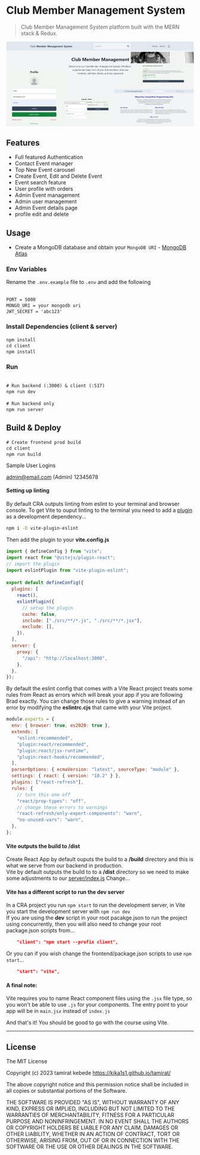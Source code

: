 # Club Member Management System

> Club Member Management System platform built with the MERN stack & Redux.

<img src="https://github.com/kika1s1/cmms/blob/main/client/images/screen.png">

<!-- toc -->

<!-- tocstop -->

## Features

- Full featured Authentication
- Contact Event manager
- Top New Event carousel
- Create Event, Edit and Delete Event
- Event search feature
- User profile with orders
- Admin Event management
- Admin user management
- Admin Event details page
- profile edit and delete

## Usage

- Create a MongoDB database and obtain your `MongoDB URI` - [MongoDB Atlas](https://www.mongodb.com/cloud/atlas/register)

### Env Variables

Rename the `.env.example` file to `.env` and add the following

```

PORT = 5000
MONGO_URI = your mongodb uri
JWT_SECRET = 'abc123'

```

### Install Dependencies (client & server)

```
npm install
cd client
npm install
```

### Run

```

# Run backend (:3000) & client (:517)
npm run dev

# Run backend only
npm run server
```

## Build & Deploy

```
# Create frontend prod build
cd client
npm run build
```

Sample User Logins

admin@email.com (Admin)
12345678

#### Setting up linting

By default CRA outputs linting from eslint to your terminal and browser console.
To get Vite to ouput linting to the terminal you need to add a [plugin](https://www.npmjs.com/package/vite-plugin-eslint) as a
development dependency...

```bash
npm i -D vite-plugin-eslint

```

Then add the plugin to your **vite.config.js**

```js
import { defineConfig } from "vite";
import react from "@vitejs/plugin-react";
// import the plugin
import eslintPlugin from "vite-plugin-eslint";

export default defineConfig({
  plugins: [
    react(),
    eslintPlugin({
      // setup the plugin
      cache: false,
      include: ["./src/**/*.js", "./src/**/*.jsx"],
      exclude: [],
    }),
  ],
  server: {
    proxy: {
      "/api": "http://localhost:3000",
    },
  },
});
```

By default the eslint config that comes with a Vite React project treats some
rules from React as errors which will break your app if you are following Brad exactly.
You can change those rules to give a warning instead of an error by modifying
the **eslintrc.cjs** that came with your Vite project.

```js
module.exports = {
  env: { browser: true, es2020: true },
  extends: [
    "eslint:recommended",
    "plugin:react/recommended",
    "plugin:react/jsx-runtime",
    "plugin:react-hooks/recommended",
  ],
  parserOptions: { ecmaVersion: "latest", sourceType: "module" },
  settings: { react: { version: "18.2" } },
  plugins: ["react-refresh"],
  rules: {
    // turn this one off
    "react/prop-types": "off",
    // change these errors to warnings
    "react-refresh/only-export-components": "warn",
    "no-unused-vars": "warn",
  },
};
```

#### Vite outputs the build to /dist

Create React App by default ouputs the build to a **/build** directory and this is
what we serve from our backend in production.  
Vite by default outputs the build to to a **/dist** directory so we need to make
some adjustments to our [server/index.js](/server/index.js)
Change...

#### Vite has a different script to run the dev server

In a CRA project you run `npm start` to run the development server, in Vite you
start the development server with `npm run dev`  
If you are using the **dev** script in your root pacakge.json to run the project
using concurrently, then you will also need to change your root package.json
scripts from...

```json
    "client": "npm start --prefix client",
```

Or you can if you wish change the frontend/package.json scripts to use `npm
start`...

```json
    "start": "vite",
```

#### A final note:

Vite requires you to name React component files using the `.jsx` file
type, so you won't be able to use `.js` for your components. The entry point to
your app will be in `main.jsx` instead of `index.js`

And that's it! You should be good to go with the course using Vite.

---

## License

The MIT License

Copyright (c) 2023 tamirat kebede https://kika1s1.github.io/tamirat/

The above copyright notice and this permission notice shall be included in
all copies or substantial portions of the Software.

THE SOFTWARE IS PROVIDED "AS IS", WITHOUT WARRANTY OF ANY KIND, EXPRESS OR
IMPLIED, INCLUDING BUT NOT LIMITED TO THE WARRANTIES OF MERCHANTABILITY,
FITNESS FOR A PARTICULAR PURPOSE AND NONINFRINGEMENT. IN NO EVENT SHALL THE
AUTHORS OR COPYRIGHT HOLDERS BE LIABLE FOR ANY CLAIM, DAMAGES OR OTHER
LIABILITY, WHETHER IN AN ACTION OF CONTRACT, TORT OR OTHERWISE, ARISING FROM,
OUT OF OR IN CONNECTION WITH THE SOFTWARE OR THE USE OR OTHER DEALINGS IN
THE SOFTWARE.
